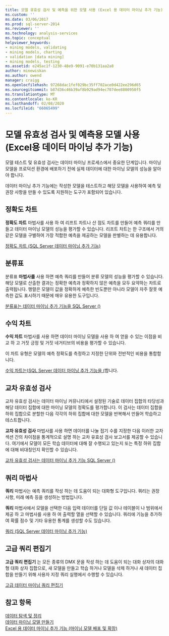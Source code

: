 ```yaml
---
title: 모델 유효성 검사 및 예측을 위한 모델 사용 (Excel 용 데이터 마이닝 추가 기능) | Microsoft Docs
ms.custom: ''
ms.date: 03/06/2017
ms.prod: sql-server-2014
ms.reviewer: ''
ms.technology: analysis-services
ms.topic: conceptual
helpviewer_keywords:
- mining models, validating
- mining models, charting
- validation [data mining]
- mining models, testing
ms.assetid: e245ac1f-1230-48e9-9091-e70b131aa2a8
author: minewiskan
ms.author: owend
manager: craigg
ms.openlocfilehash: 97268dac1fef029bc35ff702ace0d422ee296d65
ms.sourcegitcommit: b87d36c46b39af8b929ad94ec707dee8800950f5
ms.translationtype: MT
ms.contentlocale: ko-KR
ms.lasthandoff: 02/08/2020
ms.locfileid: "66065499"
---
```

# <a name="validating-models-and-using-models-for-prediction-data-mining-add-ins-for-excel"></a>모델 유효성 검사 및 예측용 모델 사용(Excel용 데이터 마이닝 추가 기능)
  모델 테스트 및 유효성 검사는 데이터 마이닝 프로세스에서 중요한 단계입니다. 마이닝 모델을 프로덕션 환경에 배포하기 전에 실제 데이터에 대한 마이닝 모델의 성능을 알아야 합니다.  
  
 데이터 마이닝 추가 기능에는 작성한 모델을 테스트하고 해당 모델을 사용하여 예측 및 권장 사항을 만들 수 있도록 지원하는 도구가 포함되어 있습니다.  
  
## <a name="accuracy-chart"></a>정확도 차트  
 **정확도 차트** 마법사를 사용 하 여 리프트 차트나 산 점도 차트를 만들어 예측 쿼리를 만들고 데이터 마이닝 모델의 성능을 평가할 수 있습니다. 리프트 차트는 한 구조에서 거의 같은 모델을 구별하여 가장 적합한 예측을 제공하는 모델을 판별하는 데 유용합니다.  
  
 [정확도 차트 &#40;SQL Server 데이터 마이닝 추가 기능&#41;](accuracy-chart-sql-server-data-mining-add-ins.md)  
  
## <a name="classification-matrix"></a>분류표  
 분류표 **마법사를** 사용 하면 예측 쿼리를 만들어 분류 모델의 성능을 평가할 수 있습니다. 해당 모델로 산출한 결과는 정확한 예측과 정확하지 않은 예측을 모두 요약하는 차트로 출력됩니다. 행렬은 모델이 값을 정확하게 예측한 빈도뿐만 아니라 모델이 자주 잘못 예측한 값도 표시하기 때문에 매우 유용한 도구입니다.  
  
 [분류표는 데이터 마이닝 추가 기능을 SQL Server &#40;&#41;](classification-matrix-sql-server-data-mining-add-ins.md)  
  
## <a name="profit-chart"></a>수익 차트  
 **수익 차트** 마법사를 사용 하면 데이터 마이닝 모델을 사용 하 여 얻을 수 있는 이점을 비교 하 고 거짓 긍정 및 거짓 네거티브의 비용을 평가할 수 있습니다.  
  
 이 차트 유형은 모델의 예측 정확도를 측정하고 지정한 단위와 전반적인 비용을 통합합니다.  
  
 [수익 차트는&#41;SQL Server 데이터 마이닝 추가 기능을 &#40;](profit-chart-sql-server-data-mining-add-ins.md)합니다.  
  
## <a name="cross-validation"></a>교차 유효성 검사  
 교차 유효성 검사는 데이터 마이닝 커뮤니티에서 설정된 기술로 데이터 집합의 타당성과 해당 데이터 집합에 대한 마이닝 모델의 정확도를 평가합니다. 이 검사는 데이터 집합을 하위 집합으로 분할한 다음 각각의 하위 집합에 대한 모델을 반복해서 만들어 학습하고 테스트합니다.  
  
 **교차 유효성 검사** 마법사를 사용 하면 데이터를 나눌 접기 수를 지정한 다음 이러한 교차 섹션 간의 차이점을 통계적으로 설명 하는 교차 유효성 검사 보고서를 제공할 수 있습니다. 여기에서 모델이 모든 학습 데이터에 대해 잘 수행되고 있는지 또는 특정 하위 집합에 대해 비대칭인지 확인할 수 있습니다.  
  
 [교차 유효성 검사는 데이터 마이닝 추가 기능 SQL Server &#40;&#41;](cross-validation-sql-server-data-mining-add-ins.md)  
  
## <a name="query-wizard"></a>쿼리 마법사  
 **쿼리** 마법사는 예측 쿼리를 작성 하는 데 도움이 되는 대화형 도구입니다. 쿼리는 권장 사항, 미래 예측 등을 생성하는 방법입니다.  
  
 **쿼리** 마법사에서 모델을 선택한 다음 입력 데이터를 단일 값 이나 테이블이 나 범위에서 제공 하 고 마법사를 사용 하 여 출력할 열을 선택할 수 있습니다. 쿼리에 기능을 추가하여 확률 점수 및 기타 유용한 통계를 생성할 수도 있습니다.  
  
 [쿼리 &#40;SQL Server 데이터 마이닝 추가 기능&#41;](query-sql-server-data-mining-add-ins.md)  
  
## <a name="advanced-query-editor"></a>고급 쿼리 편집기  
 **고급 쿼리 편집기** 는 모든 종류의 DMX 문을 작성 하는 데 도움이 되는 대화 상자의 대화형 대화 상자 집합으로, 새 모델을 만들고 학습 하거나 모델을 삭제 하거나 새 데이터 집합을 만들기 위해 사용자 지정 쿼리 실행에서 수행할 수 있습니다.  
  
 [고급 데이터 마이닝 쿼리 편집기](advanced-data-mining-query-editor.md)  
  
## <a name="see-also"></a>참고 항목  
 [데이터 탐색 및 정리](exploring-and-cleaning-data.md)   
 [데이터 마이닝 모델 만들기](creating-a-data-mining-model.md)   
 [Excel 용 데이터 마이닝 추가 기능 &#40;마이닝 모델 배포 및 확장&#41;](deploying-and-scaling-mining-models-data-mining-add-ins-for-excel.md)  
  
  
